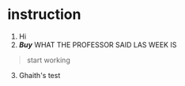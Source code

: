 # instruction
1. Hi
2. ***Buy***
WHAT THE PROFESSOR SAID LAS WEEK IS 
> start working 
3. Ghaith's test
